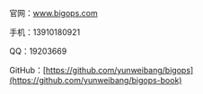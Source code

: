 

官网：www.bigops.com

手机：13910180921

QQ：19203669

GitHub：[https://github.com/yunweibang/bigops](https://github.com/yunweibang/bigops-book)











